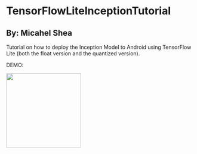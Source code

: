 # TensorFlowLiteInceptionTutorial
## By: Micahel Shea
Tutorial on how to deploy the Inception Model to Android using TensorFlow Lite (both the float version and the quantized version).

DEMO:

<img src="demo.gif" width="200">

